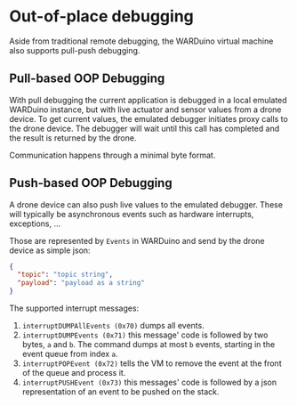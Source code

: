 # Out-of-place debugging

Aside from traditional remote debugging, the WARDuino virtual machine also supports pull-push debugging.

## Pull-based OOP Debugging

With pull debugging the current application is debugged in a local emulated WARDuino instance, but with live actuator
and sensor values from a drone device. To get current values, the emulated debugger initiates proxy calls to the drone
device. The debugger will wait until this call has completed and the result is returned by the drone.

Communication happens through a minimal byte format.

## Push-based OOP Debugging

A drone device can also push live values to the emulated debugger. These will typically be asynchronous events such as
hardware interrupts, exceptions, ...

Those are represented by `Events` in WARDuino and send by the drone device as simple json:

```json
{
  "topic": "topic string",
  "payload": "payload as a string"
}
```

The supported interrupt messages:

1. `interruptDUMPAllEvents (0x70)` dumps all events.
2. `interruptDUMPEvents (0x71)` this message' code is followed by two bytes, `a` and `b`. The command dumps at most `b`
   events, starting in the event queue from index `a`.
3. `interruptPOPEvent (0x72)` tells the VM to remove the event at the front of the queue and process it.
4. `interruptPUSHEvent (0x73)` this messages' code is followed by a json representation of an event to be pushed on the
   stack.
